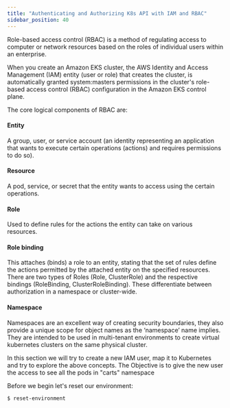 ```yaml
---
title: "Authenticating and Authorizing K8s API with IAM and RBAC"
sidebar_position: 40
---
```



Role-based access control (RBAC) is a method of regulating access to computer or network resources based on the roles of individual users within an enterprise.

When you create an Amazon EKS cluster, the AWS Identity and Access Management (IAM) entity (user or role) that creates the cluster, is automatically granted system:masters permissions in the cluster's role-based access control (RBAC) configuration in the Amazon EKS control plane. 

The core logical components of RBAC are:

#### Entity
A group, user, or service account (an identity representing an application that wants to execute certain operations (actions) and requires permissions to do so).

#### Resource
A pod, service, or secret that the entity wants to access using the certain operations.

#### Role
Used to define rules for the actions the entity can take on various resources.

#### Role binding
This attaches (binds) a role to an entity, stating that the set of rules define the actions permitted by the attached entity on the specified resources.
There are two types of Roles (Role, ClusterRole) and the respective bindings (RoleBinding, ClusterRoleBinding). 
These differentiate between authorization in a namespace or cluster-wide.

#### Namespace
Namespaces are an excellent way of creating security boundaries, they also provide a unique scope for object names as the ‘namespace’ name implies. 
They are intended to be used in multi-tenant environments to create virtual kubernetes clusters on the same physical cluster.

In this section we will try to create a new IAM user, map it to Kubernetes and try to explore the above concepts. 
The Objective is to give the new user the access to see all the pods in "carts" namespace

Before we begin let's reset our environment:

```bash timeout=300 wait=30
$ reset-environment 
```
